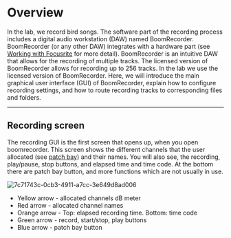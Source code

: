 # Overview
In the lab, we record bird songs. The software part of the recording process includes a digital audio workstation (DAW) named BoomRecorder. BoomRecorder (or any other DAW) integrates with a hardware part (see [Working with Focusrite](https://github.com/NeuralSyntaxLab/lab-handbook/blob/Ido_Lab-handbook/Sound%20recording/Working%20with%20Focusrite.md) for more detail). BoomRecorder is an intuitive DAW that allows for the recording of multiple tracks. The licensed version of BoomRecorder allows for recording up to 256 tracks. In the lab we use the licensed version of BoomRecorder.
Here, we will introduce the main graphical user interface (GUI) of BoomRecorder, explain how to configure recording settings, and how to route recording tracks to corresponding files and folders.

---

## Recording screen
The recording GUI is the first screen that opens up, when you open boomrecorder. This screen shows the different channels that the user allocated (see [patch bay]()) and their names. You will also see, the recording, play/pause, stop buttons, and elapsed time and time code. At the bottom there are patch bay button, and more functions which are not usually in use.

![7c71743c-0cb3-4911-a7cc-3e649d8ad006](https://github.com/user-attachments/assets/9385abc7-a338-4eb9-abe8-dfe2a7c93e7c)
 - Yellow arrow - allocated channels dB meter
 - Red  arrow - allocated channel names
 - Orange arrow - Top: elapsed recording time. Bottom: time code
 - Green arrow - record, start/stop, play buttons
 - Blue arrow - patch bay button
